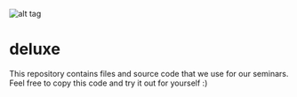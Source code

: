 ![alt tag](https://scontent.fotp3-2.fna.fbcdn.net/v/t1.0-9/15542095_387428041600877_4956678542402155955_n.png?oh=9d25a844795c7aef484a6af533ee2782&oe=59522EB8)

# deluxe
This repository contains files and source code that we use for our seminars.
Feel free to copy this code and try it out for yourself :)


